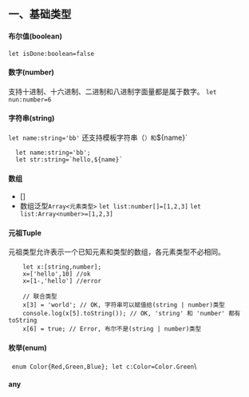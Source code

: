 
## 一、基础类型
#### 布尔值(boolean)
`let isDone:boolean=false`
#### 数字(number)
支持十进制、十六进制、二进制和八进制字面量都是属于数字。
`let nun:number=6`
#### 字符串(string)
`let name:string='bb'`
还支持模板字符串（`）和`${name}`
```
  let name:string='bb';
  let str:string=`hello,${name}`
```
#### 数组
- []
- 数组泛型`Array<元素类型>`
`let list:number[]=[1,2,3]`
`let list:Array<number>=[1,2,3]`
#### 元祖Tuple
元祖类型允许表示一个已知元素和类型的数组，各元素类型不必相同。
```
    let x:[string,number];
    x=['hello',10] //ok
    x=[1-,'hello'] //error
```
```
    // 联合类型
    x[3] = 'world'; // OK, 字符串可以赋值给(string | number)类型
    console.log(x[5].toString()); // OK, 'string' 和 'number' 都有 toString
    x[6] = true; // Error, 布尔不是(string | number)类型
```
#### 枚举(enum)
` enum Color{Red,Green,Blue}; let c:Color=Color.Green`\
#### any

